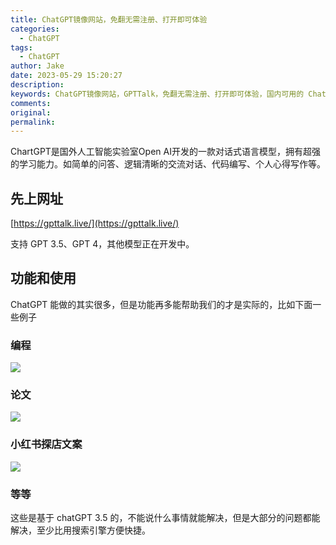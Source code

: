 ```yaml
---
title: ChatGPT镜像网站，免翻无需注册、打开即可体验
categories:
  - ChatGPT
tags:
  - ChatGPT
author: Jake
date: 2023-05-29 15:20:27
description:
keywords: ChatGPT镜像网站，GPTTalk，免翻无需注册、打开即可体验，国内可用的 ChatGPT 替代，ChatGPT，ChatGPT4.0、人工智能GPT、GPT智能、GPT智能聊天机器人、ai写作、chatgpt写作、chatgpt创作、GPT智聊、聊天AI、ai创作、GPT聊天、GPT问答、Open AI、AI问答、AI绘画、论文
comments:
original:
permalink:
---
```


ChartGPT是国外人工智能实验室Open AI开发的一款对话式语言模型，拥有超强的学习能力。如简单的问答、逻辑清晰的交流对话、代码编写、个人心得写作等。

<!--more-->

## 先上网址

[https://gpttalk.live/](https://gpttalk.live/)

支持 GPT 3.5、GPT 4，其他模型正在开发中。

## 功能和使用

ChatGPT 能做的其实很多，但是功能再多能帮助我们的才是实际的，比如下面一些例子

### 编程

![](//blogimg.jakeyu.top/chatgpt镜像/SCR-20230529-lik.png)

### 论文

![](//blogimg.jakeyu.top/chatgpt镜像/SCR-20230529-lkp.png)

### 小红书探店文案

![](//blogimg.jakeyu.top/chatgpt镜像/SCR-20230529-ll8.png)

### 等等

这些是基于 chatGPT 3.5 的，不能说什么事情就能解决，但是大部分的问题都能解决，至少比用搜索引擎方便快捷。


